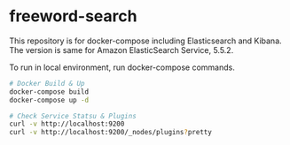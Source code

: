# freeword-search

This repository is for docker-compose including Elasticsearch and Kibana. The version is same for Amazon ElasticSearch Service, 5.5.2.

To run in local environment, run docker-compose commands.

```sh
# Docker Build & Up
docker-compose build
docker-compose up -d

# Check Service Statsu & Plugins
curl -v http://localhost:9200
curl -v http://localhost:9200/_nodes/plugins?pretty
```

